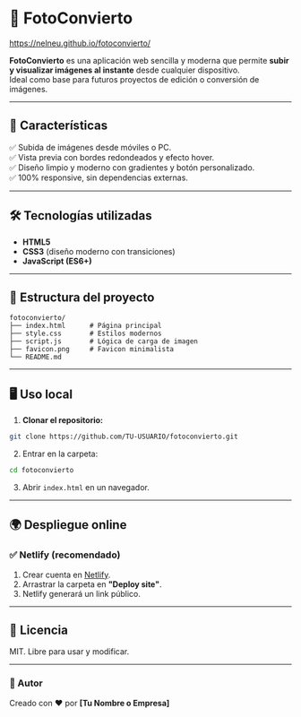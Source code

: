 # 📸 FotoConvierto

https://nelneu.github.io/fotoconvierto/

**FotoConvierto** es una aplicación web sencilla y moderna que permite **subir y visualizar imágenes al instante** desde cualquier dispositivo.  
Ideal como base para futuros proyectos de edición o conversión de imágenes.

---

## 🚀 Características

✅ Subida de imágenes desde móviles o PC.  
✅ Vista previa con bordes redondeados y efecto hover.  
✅ Diseño limpio y moderno con gradientes y botón personalizado.  
✅ 100% responsive, sin dependencias externas.  

---

## 🛠️ Tecnologías utilizadas

- **HTML5**  
- **CSS3** (diseño moderno con transiciones)  
- **JavaScript (ES6+)**  

---

## 📂 Estructura del proyecto

```
fotoconvierto/
├── index.html      # Página principal
├── style.css       # Estilos modernos
├── script.js       # Lógica de carga de imagen
├── favicon.png     # Favicon minimalista
└── README.md
```

---

## 🖥️ Uso local

1. **Clonar el repositorio:**

```bash
git clone https://github.com/TU-USUARIO/fotoconvierto.git
```

2. Entrar en la carpeta:

```bash
cd fotoconvierto
```

3. Abrir `index.html` en un navegador.

---

## 🌍 Despliegue online

### ✅ Netlify (recomendado)

1. Crear cuenta en [Netlify](https://www.netlify.com/).  
2. Arrastrar la carpeta en **"Deploy site"**.  
3. Netlify generará un link público.  

---

## 📝 Licencia

MIT. Libre para usar y modificar.

---

### 👤 Autor

Creado con ❤️ por **[Tu Nombre o Empresa]**
